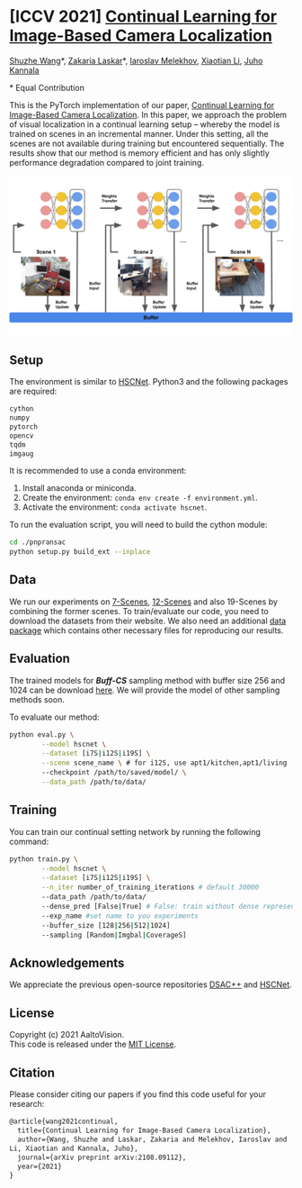 # [ICCV 2021] [Continual Learning for Image-Based Camera Localization](https://arxiv.org/pdf/2108.09112.pdf)
[Shuzhe Wang](https://ffrivera0.github.io/)\*, [Zakaria Laskar](https://scholar.google.com/citations?hl=en&user=kd3XIUkAAAAJ&view_op=list_works&sortby=pubdate)\*, [Iaroslav Melekhov](https://imelekhov.com/),  [Xiaotian Li](https://scholar.google.com/citations?user=lht2z_IAAAAJ&hl=en), [Juho Kannala](https://users.aalto.fi/~kannalj1/)

\* Equal Contribution 

This is the PyTorch implementation of our paper, [Continual Learning for Image-Based Camera Localization](https://arxiv.org/pdf/2108.09112.pdf). In this paper, we approach the problem of visual localization in a continual learning setup – whereby the model is trained on scenes in an incremental manner. Under this setting, all the scenes are not available during training but encountered sequentially. The results show that our method is memory efficient and has only slightly performance degradation compared to joint training.

![pipeline](images/pipeline1.jpg)

## Setup
The environment is similar to [HSCNet](https://github.com/AaltoVision/hscnet). Python3 and the following packages are required:
```
cython
numpy
pytorch
opencv
tqdm
imgaug
```

It is recommended to use a conda environment:
1. Install anaconda or miniconda.
2. Create the environment: `conda env create -f environment.yml`.
3. Activate the environment: `conda activate hscnet`.

To run the evaluation script, you will need to build the cython module:

```bash
cd ./pnpransac
python setup.py build_ext --inplace
```



## Data

We run our experiments on  [7-Scenes](https://www.microsoft.com/en-us/research/project/rgb-d-dataset-7-scenes/), [12-Scenes](https://graphics.stanford.edu/projects/reloc/) and also 19-Scenes by combining the former scenes. To train/evaluate our code, you need to download the datasets from their website. We also need an additional  [data package](https://drive.google.com/drive/folders/19KyyoYy-2Nnc2Vu6yXGMvSJvo9Yfgfrh?usp=sharing) which contains other necessary files for reproducing our results.



## Evaluation

The trained models for ***Buff-CS*** sampling method with buffer size 256 and 1024 can be download [here](https://drive.google.com/drive/folders/1jYKRicvyq5-Jb81-s9NbcfFj7MqtMmAJ?usp=sharing). We will provide the model of other sampling methods soon.

To evaluate  our method:

```bash
python eval.py \
        --model hscnet \
        --dataset [i7S|i12S|i19S] \
        --scene scene_name \ # for i12S, use apt1/kitchen,apt1/living ...
        --checkpoint /path/to/saved/model/ \
        --data_path /path/to/data/
```



## Training 

You can train our continual setting network by running the following command:

```bash
python train.py \
        --model hscnet \
        --dataset [i7S|i12S|i19S] \
        --n_iter number_of_training_iterations # default 30000
        --data_path /path/to/data/
        --dense_pred [False|True] # False: train without dense representation
        --exp_name #set name to you experiments
        --buffer_size [128|256|512|1024]
        --sampling [Random|Imgbal|CoverageS]
```



## Acknowledgements

We appreciate the previous open-source repositories [DSAC++](https://github.com/vislearn/LessMore) and [HSCNet](https://github.com/AaltoVision/hscnet).



## License

Copyright (c) 2021 AaltoVision.  
This code is released under the [MIT License](LICENSE).



## Citation

Please consider citing our papers if you find this code useful for your research:  

```
@article{wang2021continual,
  title={Continual Learning for Image-Based Camera Localization},
  author={Wang, Shuzhe and Laskar, Zakaria and Melekhov, Iaroslav and Li, Xiaotian and Kannala, Juho},
  journal={arXiv preprint arXiv:2108.09112},
  year={2021}
}
```


